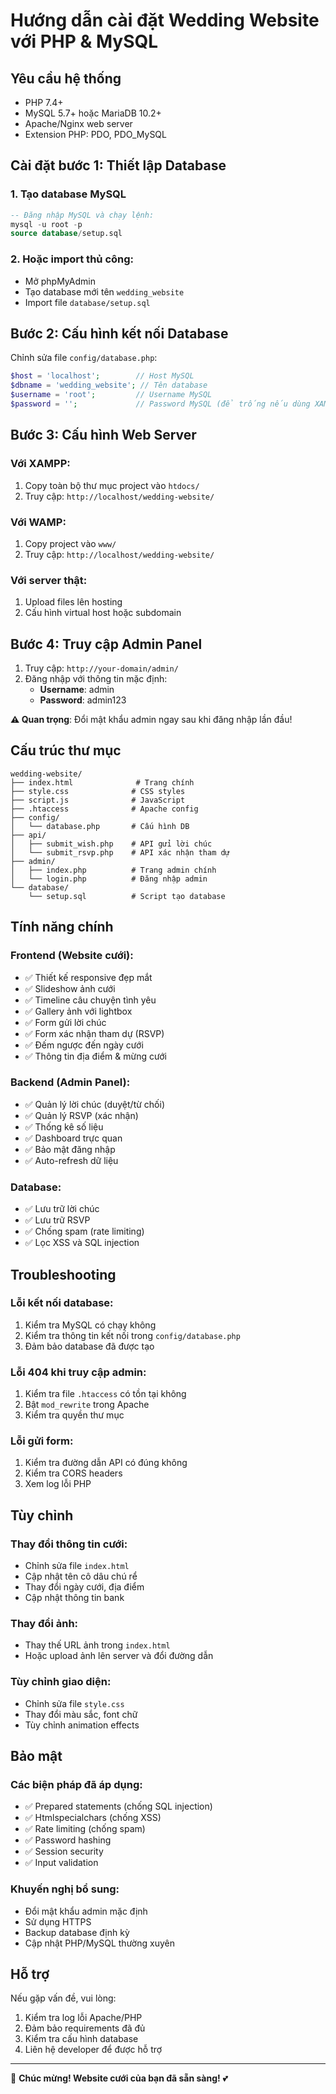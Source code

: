 # Hướng dẫn cài đặt Wedding Website với PHP & MySQL

## Yêu cầu hệ thống
- PHP 7.4+ 
- MySQL 5.7+ hoặc MariaDB 10.2+
- Apache/Nginx web server
- Extension PHP: PDO, PDO_MySQL

## Cài đặt bước 1: Thiết lập Database

### 1. Tạo database MySQL
```sql
-- Đăng nhập MySQL và chạy lệnh:
mysql -u root -p
source database/setup.sql
```

### 2. Hoặc import thủ công:
- Mở phpMyAdmin
- Tạo database mới tên `wedding_website`
- Import file `database/setup.sql`

## Bước 2: Cấu hình kết nối Database

Chỉnh sửa file `config/database.php`:

```php
$host = 'localhost';        // Host MySQL
$dbname = 'wedding_website'; // Tên database
$username = 'root';         // Username MySQL
$password = '';             // Password MySQL (để trống nếu dùng XAMPP)
```

## Bước 3: Cấu hình Web Server

### Với XAMPP:
1. Copy toàn bộ thư mục project vào `htdocs/`
2. Truy cập: `http://localhost/wedding-website/`

### Với WAMP:
1. Copy project vào `www/`
2. Truy cập: `http://localhost/wedding-website/`

### Với server thật:
1. Upload files lên hosting
2. Cấu hình virtual host hoặc subdomain

## Bước 4: Truy cập Admin Panel

1. Truy cập: `http://your-domain/admin/`
2. Đăng nhập với thông tin mặc định:
   - **Username**: admin
   - **Password**: admin123

**⚠️ Quan trọng**: Đổi mật khẩu admin ngay sau khi đăng nhập lần đầu!

## Cấu trúc thư mục

```
wedding-website/
├── index.html              # Trang chính
├── style.css              # CSS styles
├── script.js              # JavaScript
├── .htaccess              # Apache config
├── config/
│   └── database.php       # Cấu hình DB
├── api/
│   ├── submit_wish.php    # API gửi lời chúc
│   └── submit_rsvp.php    # API xác nhận tham dự
├── admin/
│   ├── index.php          # Trang admin chính
│   └── login.php          # Đăng nhập admin
└── database/
    └── setup.sql          # Script tạo database
```

## Tính năng chính

### Frontend (Website cưới):
- ✅ Thiết kế responsive đẹp mắt
- ✅ Slideshow ảnh cưới
- ✅ Timeline câu chuyện tình yêu
- ✅ Gallery ảnh với lightbox
- ✅ Form gửi lời chúc
- ✅ Form xác nhận tham dự (RSVP)
- ✅ Đếm ngược đến ngày cưới
- ✅ Thông tin địa điểm & mừng cưới

### Backend (Admin Panel):
- ✅ Quản lý lời chúc (duyệt/từ chối)
- ✅ Quản lý RSVP (xác nhận)
- ✅ Thống kê số liệu
- ✅ Dashboard trực quan
- ✅ Bảo mật đăng nhập
- ✅ Auto-refresh dữ liệu

### Database:
- ✅ Lưu trữ lời chúc
- ✅ Lưu trữ RSVP
- ✅ Chống spam (rate limiting)
- ✅ Lọc XSS và SQL injection

## Troubleshooting

### Lỗi kết nối database:
1. Kiểm tra MySQL có chạy không
2. Kiểm tra thông tin kết nối trong `config/database.php`
3. Đảm bảo database đã được tạo

### Lỗi 404 khi truy cập admin:
1. Kiểm tra file `.htaccess` có tồn tại không
2. Bật `mod_rewrite` trong Apache
3. Kiểm tra quyền thư mục

### Lỗi gửi form:
1. Kiểm tra đường dẫn API có đúng không
2. Kiểm tra CORS headers
3. Xem log lỗi PHP

## Tùy chỉnh

### Thay đổi thông tin cưới:
- Chỉnh sửa file `index.html`
- Cập nhật tên cô dâu chú rể
- Thay đổi ngày cưới, địa điểm
- Cập nhật thông tin bank

### Thay đổi ảnh:
- Thay thế URL ảnh trong `index.html`
- Hoặc upload ảnh lên server và đổi đường dẫn

### Tùy chỉnh giao diện:
- Chỉnh sửa file `style.css`
- Thay đổi màu sắc, font chữ
- Tùy chỉnh animation effects

## Bảo mật

### Các biện pháp đã áp dụng:
- ✅ Prepared statements (chống SQL injection)
- ✅ Htmlspecialchars (chống XSS)
- ✅ Rate limiting (chống spam)
- ✅ Password hashing
- ✅ Session security
- ✅ Input validation

### Khuyến nghị bổ sung:
- Đổi mật khẩu admin mặc định
- Sử dụng HTTPS
- Backup database định kỳ
- Cập nhật PHP/MySQL thường xuyên

## Hỗ trợ

Nếu gặp vấn đề, vui lòng:
1. Kiểm tra log lỗi Apache/PHP
2. Đảm bảo requirements đã đủ
3. Kiểm tra cấu hình database
4. Liên hệ developer để được hỗ trợ

---

🎉 **Chúc mừng! Website cưới của bạn đã sẵn sàng!** 💕
